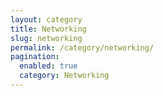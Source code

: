 ```yaml
---
layout: category
title: Networking
slug: networking
permalink: /category/networking/
pagination:
  enabled: true
  category: Networking
---
```

